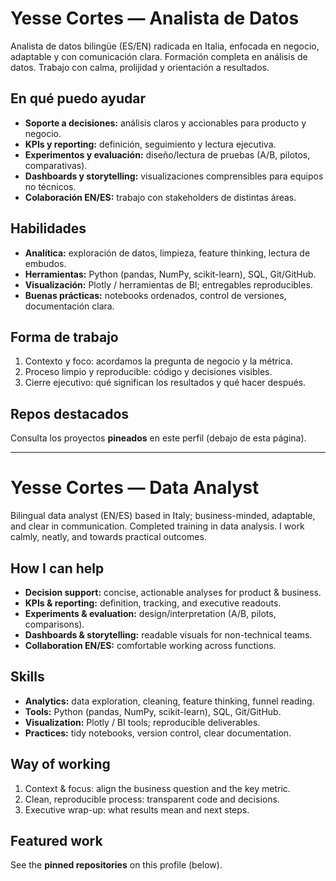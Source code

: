 # Yesse Cortes — Analista de Datos

Analista de datos bilingüe (ES/EN) radicada en Italia, enfocada en negocio, adaptable y con comunicación clara. Formación completa en análisis de datos. Trabajo con calma, prolijidad y orientación a resultados.

## En qué puedo ayudar
- **Soporte a decisiones:** análisis claros y accionables para producto y negocio.
- **KPIs y reporting:** definición, seguimiento y lectura ejecutiva.
- **Experimentos y evaluación:** diseño/lectura de pruebas (A/B, pilotos, comparativas).
- **Dashboards y storytelling:** visualizaciones comprensibles para equipos no técnicos.
- **Colaboración EN/ES:** trabajo con stakeholders de distintas áreas.

## Habilidades
- **Analítica:** exploración de datos, limpieza, feature thinking, lectura de embudos.
- **Herramientas:** Python (pandas, NumPy, scikit-learn), SQL, Git/GitHub.
- **Visualización:** Plotly / herramientas de BI; entregables reproducibles.
- **Buenas prácticas:** notebooks ordenados, control de versiones, documentación clara.

## Forma de trabajo
1. Contexto y foco: acordamos la pregunta de negocio y la métrica.
2. Proceso limpio y reproducible: código y decisiones visibles.
3. Cierre ejecutivo: qué significan los resultados y qué hacer después.

## Repos destacados
Consulta los proyectos **pineados** en este perfil (debajo de esta página).


---

# Yesse Cortes — Data Analyst

Bilingual data analyst (EN/ES) based in Italy; business-minded, adaptable, and clear in communication. Completed training in data analysis. I work calmly, neatly, and towards practical outcomes.

## How I can help
- **Decision support:** concise, actionable analyses for product & business.
- **KPIs & reporting:** definition, tracking, and executive readouts.
- **Experiments & evaluation:** design/interpretation (A/B, pilots, comparisons).
- **Dashboards & storytelling:** readable visuals for non-technical teams.
- **Collaboration EN/ES:** comfortable working across functions.

## Skills
- **Analytics:** data exploration, cleaning, feature thinking, funnel reading.
- **Tools:** Python (pandas, NumPy, scikit-learn), SQL, Git/GitHub.
- **Visualization:** Plotly / BI tools; reproducible deliverables.
- **Practices:** tidy notebooks, version control, clear documentation.

## Way of working
1. Context & focus: align the business question and the key metric.
2. Clean, reproducible process: transparent code and decisions.
3. Executive wrap-up: what results mean and next steps.

## Featured work
See the **pinned repositories** on this profile (below).


